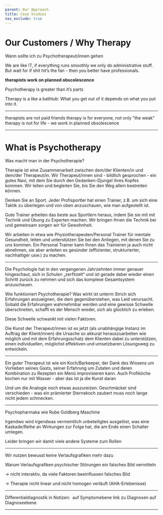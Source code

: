 ```yaml
---
parent: Our Approach
title: Case Studies
nav_exclude: true
---
```


# Our Customers / Why Therapy
Wann sollte ich zu Psychotherapeut/innen gehen


We are like IT, if everything runs smoothly we only do administrative stuff. But wait for if shit hit’s the fan - then you better have professionals.

**therapists work on planned obscolescence**


Psychotherapy is greater than it’s parts

Therapy is a like a bathtub: What you get out of it depends on what you put into it.



---

therapists are not paid friends
therapy is for everyone, not only "the weak"
therapy is not for life - we work in planned obsolescence

---

# What is Psychotherapy

Was macht man in der Psychotherapie?

Therapie ist eine Zusammenarbeit zwischen dem/der Klienten/in und dem/der Therapeut/in. Wir Therapeut/innen sind - bildlich gesprochen - ein gutes Navi, mit dem Sie durch den Gedanken-Djungel ihres Kopfes kommen. Wir leiten und begleiten Sie, bis Sie den Weg allein bestreiten können.

Denken Sie an Sport.
Jeder Profisportler hat einen Trainer, z.B. um sich eine Taktik zu überlegen und von oben anzuschauen, wie man aufgestellt ist.

Gute Trainer arbeiten das beste aus Sportlern heraus, indem Sie sie mit mit Technik und Übung zu Experten machen. Wir bringen Ihnen die Technik bei und gemeinsam sorgen wir für Gewohnheit.

Wir arbeiten in etwa wie Physiotherapeuten/Personal Trainer für mentale Gesundheit, leiten und unterstützen Sie bei den Anliegen, mit denen Sie zu uns kommen.
Ein Personal Trainer kann Ihnen das Trainieren ja auch nicht abnehmen, sie aber anleiten es gesünder (effizienter, strukturierter, nachhaltiger usw.) zu machen.

---


Die Psychologie hat in den vergangenen Jahrzehnten immer genauer hingeschaut, sich in Schulen „zerfitzelt“ und ist gerade dabei wieder einen Schritt zurück zu nehmen und sich das komplexe Gesamtsystem anzuschauen.

Wie funktioniert Psychotherapie?
Was wirkt ist unterm Strich sich Erfahrungen anzueignen, die dem gegenüberstehen, was Leid verursacht.
Sobald die Erfahrungen wahrnehmbar werden und eine gewisse Schwelle überschreiten, schafft es der Mensch wieder, sich als glücklich zu erleben.

Diese Schwelle schwankt mit vielen Faktoren.

Die Kunst der Therapeut/innen ist es jetzt (als unabhängige Instanz im Auftrag der Klient/innen) die Ursache so akkurat herauszuarbeiten wie möglich und mit dem Erfahrungsschatz dem Klienten dabei zu unterstützen, einen individuellen, möglichst effektiven und umsetzbaren Lösungsweg zu entwickeln.

---

Ein guter Therapeut ist wie ein Koch/Barkeeper, der Dank des Wissens um Vorlieben seines Gasts, seiner Erfahrung um Zutaten und deren Kombination zu Rezepten ein Menü improvisieren kann.
Auch Profiköche kochen nur mit Wasser - aber das ist ja die Kunst daran

Und um die Analogie noch etwas auszureizen: Geschmäcker sind verschieden - was ein prämierter Sternekoch zaubert muss noch lange nicht jedem schmecken.

---

Psychopharmaka wie Rube Goldberg Maschine

Irgendwo wird irgendwas vermeintlich unbeteiligtes ausgelöst, was eine Kaskade/Reihe an Wirkungen zur Folge hat, die am Ende einen Schalter umlegen.

Leider bringen wir damit viele andere Systeme zum Rollen 

---

Wir nutzen bewusst keine Verlaufsgrafiken mehr dazu

Warum Verlaufsgrafiken psychischer Störungen ein falsches Bild vermitteln

→ nicht interaktiv, da viele Faktoren beeinflussen
falsches Bild

→ Therapie nicht linear und nicht homogen verläuft (AHA-Erlebenisse)

---

Differentialdiagnostik in Notizen: 
auf Symptomebene link zu Diagnosen
auf Diagnoseebene 

---
